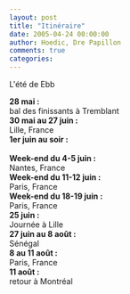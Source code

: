 ```yaml
---
layout: post
title: "Itinéraire"
date: 2005-04-24 00:00:00
author: Hoedic, Dre Papillon
comments: true
categories: 
---
```



L'été de Ebb

**28 mai :**<br/>
bal des finissants à Tremblant<br/>
**30 mai au 27 juin :**<br/>
Lille, France<br/>
**1er juin au soir :**<br/>
<br/>
**Week-end du 4-5 juin :**<br/>
Nantes, France<br/>
**Week-end du 11-12 juin :**<br/>
Paris, France<br/>
**Week-end du 18-19 juin :**<br/>
Paris, France<br/>
**25 juin :**<br/>
Journée  à Lille<br/>
**27 juin au 8 août :**<br/>
Sénégal<br/>
**8 au 11 août :**<br/>
Paris, France<br/>
**11 août :**<br/>
retour à Montréal
